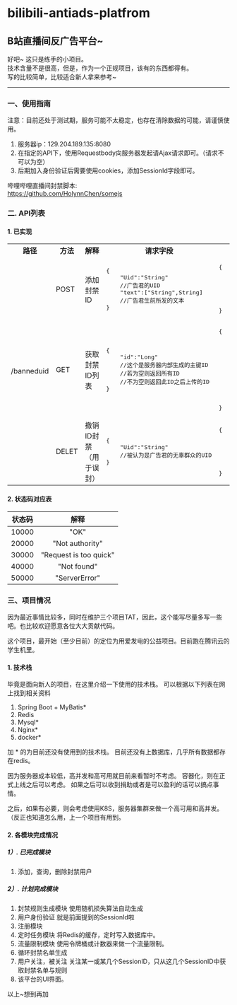 # bilibili-antiads-platfrom
## B站直播间反广告平台~

好吧~ 这只是练手的小项目。  
技术含量不是很高，但是，作为一个正规项目，该有的东西都得有。  
写的比较简单，比较适合新人拿来参考~

---

### 一、使用指南
注意：目前还处于测试期，服务可能不太稳定，也存在清除数据的可能，请谨慎使用。
1. 服务器ip：129.204.189.135:8080
2. 在指定的API下，使用Requestbody向服务器发起请Ajax请求即可。（请求不可以为空）
3. 后期加入身份验证后需要使用cookies，添加SessionId字段即可。

哔哩哔哩直播间封禁脚本:  
https://github.com/HolynnChen/somejs


### 二. API列表
#### 1. 已实现
<table boder="1" >
<tr style="text-align:center">
<td><b>路径</b></td>
<td><b>方法</b></td>
<td><b>解释</b></td>
<td><b>请求字段</b></td>
<td><b>返回字段</b></td>
</tr>
<tr>
<td rowspan="3">/banneduid</td>
<td>POST</td>
<td>添加封禁ID</td>
<td><pre>{
    "Uid":"String"
    //广告君的UID
    "text":["String",String]
    //广告君生前所发的文本
}</pre></td>
<td><pre>{
    "reponseCode":"int"
    //返回状态码
    "responseInf":"String"
    //状态码对应的状态信息
    "data":null
}</pre></td>
</tr>
<tr>
<td>GET</td>
<td>获取封禁ID列表</td>
<td><pre>{
    "id":"Long"
    //这个是服务器内部生成的主键ID
    //若为空则返回所有ID
    //不为空则返回此ID之后上传的ID
}</pre></td>
<td><pre>{
    "reponseCode":"int"
    "responseInf":"String"
    "data":[
        {
            "id":"Long"
            //:服务器生成的主键ID
            "uid":"String"
            //广告君的Uid
        }
    ]
}</pre></td>
</tr>
</tr>
<tr>
<td>DELET</td>
<td>撤销ID封禁<br>（用于误封）</td>
<td><pre>{
    "Uid":"String"
    //被认为是广告君的无辜群众的UID
}</pre></td>
<td><pre>{
    "reponseCode":"int"
    //返回状态码
    "responseInf":"String"
    //状态码对应的状态信息
    "data":null
}</pre></td>
</tr>
</table>

#### 2. 状态码对应表
|状态码|解释|
|:--:|:--:|
|10000|"OK"|
|20000|"Not authority"|
|30000|"Request is too quick"|
|40000|"Not found"|
|50000|"ServerError"|

### 三、项目情况

因为最近事情比较多，同时在维护三个项目TAT，因此，这个能写尽量多写一些吧。也比较欢迎愿意各位大大贡献代码。 

这个项目，最开始（至少目前）的定位为用爱发电的公益项目。目前跑在腾讯云的学生机里。 

#### 1. 技术栈

毕竟是面向新人的项目，在这里介绍一下使用的技术栈。
可以根据以下列表在网上找到相关资料

1. Spring Boot + MyBatis*
2. Redis
3. Mysql*
4. Nginx*
5. docker*

加 * 的为目前还没有使用到的技术栈。
目前还没有上数据库，几乎所有数据都存在redis。

因为服务器成本较低，高并发和高可用就目前来看暂时不考虑。
容器化，则在正式上线之后可以考虑。
如果之后可以收到捐助或者是可以盈利的话可以搞点事情。

之后，如果有必要，则会考虑使用K8S，服务器集群来做一个高可用和高并发。（反正也知道怎么用，上一个项目有用到。

#### 2. 各模块完成情况
##### 1）. 已完成模块
1. 添加，查询，删除封禁用户

##### 2）. 计划完成模块

1. 封禁规则生成模块
    使用随机损失算法自动生成
2. 用户身份验证
    就是前面提到的SessionId啦
3. 注册模块
4. 定时任务模块
    将Redis的缓存，定时写入数据库中。
5. 流量限制模块
    使用令牌桶或计数器来做一个流量限制。
6. 循环封禁名单生成
7. 用户关注，被关注
   关注某一或某几个SessionID，只从这几个SessionID中获取封禁名单与规则
8. 该平台的UI界面。

以上~想到再加